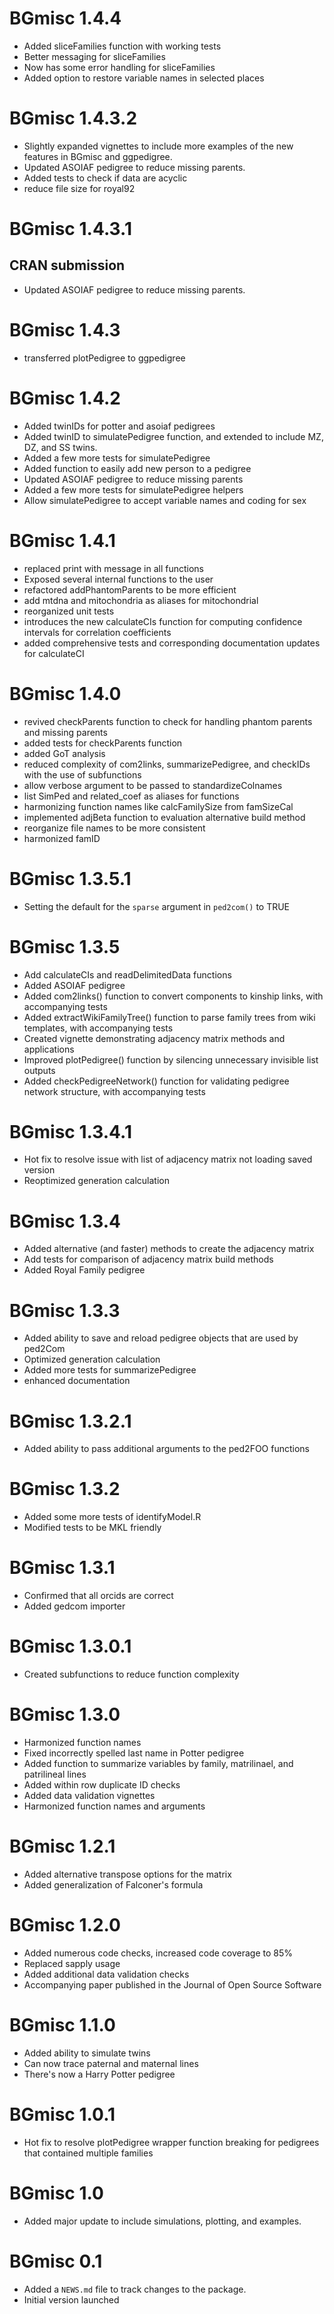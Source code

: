 # BGmisc 1.4.4
* Added sliceFamilies function with working tests
* Better messaging for sliceFamilies
* Now has some error handling for sliceFamilies
* Added option to restore variable names in selected places

# BGmisc 1.4.3.2
* Slightly expanded vignettes to include more examples of the new features in BGmisc and ggpedigree.
* Updated ASOIAF pedigree to reduce missing parents.
* Added tests to check if data are acyclic
* reduce file size for royal92


# BGmisc 1.4.3.1
## CRAN submission
* Updated ASOIAF pedigree to reduce missing parents.

# BGmisc 1.4.3
* transferred plotPedigree to ggpedigree

# BGmisc 1.4.2
* Added twinIDs for potter and asoiaf pedigrees
* Added twinID to simulatePedigree function, and extended to include MZ, DZ, and SS twins.
* Added a few more tests for simulatePedigree
* Added function to easily add new person to a pedigree
* Updated ASOIAF pedigree to reduce missing parents
* Added a few more tests for simulatePedigree helpers
* Allow simulatePedigree to accept variable names and coding for sex

# BGmisc 1.4.1
* replaced print with message in all functions
* Exposed several internal functions to the user
* refactored addPhantomParents to be more efficient
* add mtdna and mitochondria as aliases for mitochondrial
* reorganized unit tests
* introduces the new calculateCIs function for computing confidence intervals for correlation coefficients
* added comprehensive tests and corresponding documentation updates for calculateCI

# BGmisc 1.4.0
* revived checkParents function to check for handling phantom parents and missing parents
* added tests for checkParents function
* added GoT analysis
* reduced complexity of com2links, summarizePedigree, and checkIDs with the use of subfunctions
* allow verbose argument to be passed to standardizeColnames
* list SimPed and related_coef as aliases for functions
* harmonizing function names like calcFamilySize from famSizeCal
* implemented adjBeta function to evaluation alternative build method
* reorganize file names to be more consistent
* harmonized famID

# BGmisc 1.3.5.1
* Setting the default for the `sparse` argument in `ped2com()` to TRUE

# BGmisc 1.3.5
* Add calculateCIs and readDelimitedData functions
* Added ASOIAF pedigree
* Added com2links() function to convert components to kinship links, with accompanying tests
* Added extractWikiFamilyTree() function to parse family trees from wiki templates, with accompanying tests
* Created vignette demonstrating adjacency matrix methods and applications
* Improved plotPedigree() function by silencing unnecessary invisible list outputs
* Added checkPedigreeNetwork() function for validating pedigree network structure, with accompanying tests

# BGmisc 1.3.4.1
* Hot fix to resolve issue with list of adjacency matrix not loading saved version
* Reoptimized generation calculation

# BGmisc 1.3.4
* Added alternative (and faster) methods to create the adjacency matrix
* Add tests for comparison of adjacency matrix build methods
* Added Royal Family pedigree

# BGmisc 1.3.3
* Added ability to save and reload pedigree objects that are used by ped2Com
* Optimized generation calculation
* Added more tests for summarizePedigree
* enhanced documentation

# BGmisc 1.3.2.1
* Added ability to pass additional arguments to the ped2FOO functions

# BGmisc 1.3.2
* Added some more tests of identifyModel.R
* Modified tests to be MKL friendly

# BGmisc 1.3.1
* Confirmed that all orcids are correct
* Added gedcom importer

# BGmisc 1.3.0.1
* Created subfunctions to reduce function complexity

# BGmisc 1.3.0
* Harmonized function names
* Fixed incorrectly spelled last name in Potter pedigree
* Added function to summarize variables by family, matrilinael, and patrilineal lines
* Added within row duplicate ID checks
* Added data validation vignettes
* Harmonized function names and arguments

# BGmisc 1.2.1

* Added alternative transpose options for the matrix
* Added generalization of Falconer's formula

# BGmisc 1.2.0

* Added numerous code checks, increased code coverage to 85%
* Replaced sapply usage
* Added additional data validation checks
* Accompanying paper published in the Journal of Open Source Software

# BGmisc 1.1.0

* Added ability to simulate twins
* Can now trace paternal and maternal lines
* There's now a Harry Potter pedigree

# BGmisc 1.0.1

* Hot fix to resolve plotPedigree wrapper function breaking for pedigrees that contained multiple families

# BGmisc 1.0

* Added major update to include simulations, plotting, and examples.

# BGmisc 0.1

* Added a `NEWS.md` file to track changes to the package.
* Initial version launched
